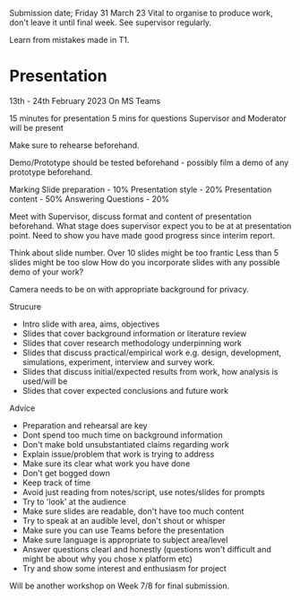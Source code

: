 Submission date; Friday 31 March 23
Vital to organise to produce work, don't leave it until final week.
See supervisor regularly.

Learn from mistakes made in T1.

# Presentation
13th - 24th February 2023
On MS Teams

15 minutes for presentation 
5 mins for questions
Supervisor and Moderator will be present

Make sure to rehearse beforehand.

Demo/Prototype should be tested beforehand - possibly film a demo of any prototype beforehand.

Marking
Slide preparation - 10%
Presentation style - 20%
Presentation content - 50%
Answering Questions - 20%


Meet with Supervisor, discuss format and content of presentation beforehand.
What stage does supervisor expect you to be at at presentation point.
Need to show you have made good progress since interim report.

Think about slide number.
Over 10 slides might be too frantic
Less than 5 slides might be too slow
How do you incorporate slides with any possible demo of your work?

Camera needs to be on with appropriate background for privacy.

Strucure
+ Intro slide with area, aims, objectives
+ Slides that cover background information or literature review
+ Slides that cover research methodology underpinning work
+ Slides that discuss practical/empirical work e.g. design, development, simulations, experiment, interview and survey work.
+ Slides that discuss initial/expected results from work, how analysis is used/will be 
+ Slides that cover expected conclusions and future work

Advice
+ Preparation and rehearsal are key
+ Dont spend too much time on background information
+ Don't make bold unsubstantiated claims regarding work
+ Explain issue/problem that work is trying to address
+ Make sure its clear what work you have done
+ Don't get bogged down 
+ Keep track of time
+ Avoid just reading from notes/script, use notes/slides for prompts
+ Try to 'look' at the audience
+ Make sure slides are readable, don't have too much content
+ Try to speak at an audible level, don't shout or whisper
+ Make sure you can use Teams before the presentation
+ Make sure language is appropriate to subject area/level
+ Answer questions clearl and honestly (questions won't difficult and might be about why you chose x platform etc)
+ Try and show some interest and enthusiasm for project


Will be another workshop on Week 7/8 for final submission.